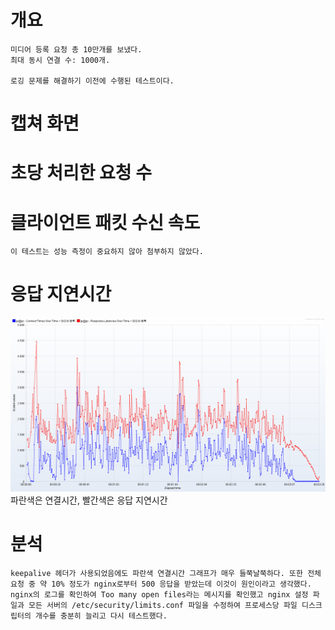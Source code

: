 # 개요
    미디어 등록 요청 총 10만개를 보냈다.
    최대 동시 연결 수: 1000개.

    로깅 문제를 해결하기 이전에 수행된 테스트이다.

# 캡쳐 화면   
# 초당 처리한 요청 수
# 클라이언트 패킷 수신 속도
    이 테스트는 성능 측정이 중요하지 않아 첨부하지 않았다.

# 응답 지연시간
![](./image/003/connect_response.png)   
파란색은 연결시간, 빨간색은 응답 지연시간   

# 분석
    keepalive 헤더가 사용되었음에도 파란색 연결시간 그래프가 매우 들쭉날쭉하다. 또한 전체 요청 중 약 10% 정도가 nginx로부터 500 응답을 받았는데 이것이 원인이라고 생각했다. nginx의 로그를 확인하여 Too many open files라는 메시지를 확인했고 nginx 설정 파일과 모든 서버의 /etc/security/limits.conf 파일을 수정하여 프로세스당 파일 디스크립터의 개수를 충분히 늘리고 다시 테스트했다.